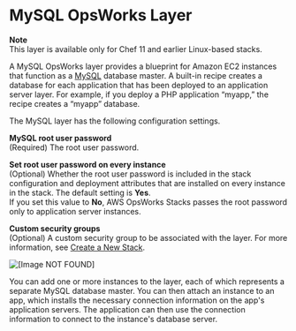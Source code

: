 # MySQL OpsWorks Layer<a name="workinglayers-db-mysql"></a>

**Note**  
This layer is available only for Chef 11 and earlier Linux\-based stacks\.

A MySQL OpsWorks layer provides a blueprint for Amazon EC2 instances that function as a [MySQL](http://www.mysql.com/) database master\. A built\-in recipe creates a database for each application that has been deployed to an application server layer\. For example, if you deploy a PHP application “myapp,” the recipe creates a “myapp” database\.

The MySQL layer has the following configuration settings\.

**MySQL root user password**  
\(Required\) The root user password\.

**Set root user password on every instance**  
\(Optional\) Whether the root user password is included in the stack configuration and deployment attributes that are installed on every instance in the stack\. The default setting is **Yes**\.  
If you set this value to **No**, AWS OpsWorks Stacks passes the root password only to application server instances\.

**Custom security groups**  
\(Optional\) A custom security group to be associated with the layer\. For more information, see [Create a New Stack](workingstacks-creating.md)\.

![\[Image NOT FOUND\]](http://docs.aws.amazon.com/opsworks/latest/userguide/images/add_layer_mysql.png)

You can add one or more instances to the layer, each of which represents a separate MySQL database master\. You can then attach an instance to an app, which installs the necessary connection information on the app's application servers\. The application can then use the connection information to connect to the instance's database server\.